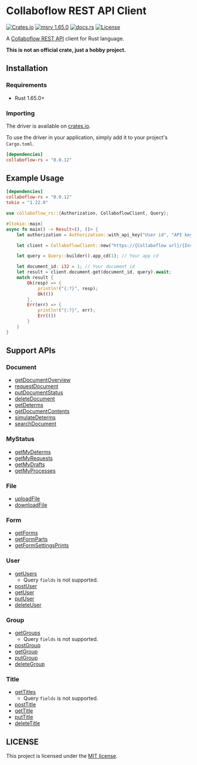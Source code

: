 # Collaboflow REST API Client

[![Crates.io](https://img.shields.io/crates/v/collaboflow-rs.svg)](https://crates.io/crates/collaboflow-rs)
[![msrv 1.65.0](https://img.shields.io/badge/msrv-1.65.0-dea584.svg?logo=rust)](https://github.com/rust-lang/rust/releases/tag/1.65.0)
[![docs.rs](https://docs.rs/collaboflow-rs/badge.svg)](https://docs.rs/collaboflow-rs)
[![License](https://img.shields.io/github/license/codemountains/collaboflow-rs)](LICENSE)

A [Collaboflow REST API](http://docs.collaboflow.com/api-docs/) client for Rust language.

**This is not an official crate, just a hobby project.**

## Installation

### Requirements

- Rust 1.65.0+

### Importing

The driver is available on [crates.io](https://crates.io/crates/collaboflow-rs).

To use the driver in your application, simply add it to your project's `Cargo.toml`.

```toml
[dependencies]
collaboflow-rs = "0.0.12"
```

## Example Usage

```toml
[dependencies]
collaboflow-rs = "0.0.12"
tokio = "1.22.0"
```

```rust
use collaboflow_rs::{Authorization, CollaboflowClient, Query};

#[tokio::main]
async fn main() -> Result<(), ()> {
    let authorization = Authorization::with_api_key("User id", "API key");

    let client = CollaboflowClient::new("https://{Collaboflow url}/{Instance name}/api/index.cfm", authorization);

    let query = Query::builder().app_cd(1); // Your app cd

    let document_id: i32 = 1; // Your document id
    let result = client.document.get(document_id, query).await;
    match result {
        Ok(resp) => {
            println!("{:?}", resp);
            Ok(())
        },
        Err(err) => {
            println!("{:?}", err);
            Err(())
        }
    }
}
```

## Support APIs

### Document

- [getDocumentOverview](http://docs.collaboflow.com/api-docs/#/Document/getDocumentOverview)
- [requestDocument](http://docs.collaboflow.com/api-docs/#/Document/requestDocument)
- [putDocumentStatus](http://docs.collaboflow.com/api-docs/#/Document/putDocumentStatus)
- [deleteDocument](http://docs.collaboflow.com/api-docs/#/Document/deleteDocument)
- [getDeterms](http://docs.collaboflow.com/api-docs/#/Document/getDeterms)
- [getDocumentContents](http://docs.collaboflow.com/api-docs/#/Document/getDocumentContents)
- [simulateDeterms](http://docs.collaboflow.com/api-docs/#/Document/simulateDeterms)
- [searchDocument](http://docs.collaboflow.com/api-docs/#/Document/searchDocument)

### MyStatus

- [getMyDeterms](http://docs.collaboflow.com/api-docs/#/MyStatus/getMyDeterms)
- [getMyRequests](http://docs.collaboflow.com/api-docs/#/MyStatus/getMyRequests)
- [getMyDrafts](http://docs.collaboflow.com/api-docs/#/MyStatus/getMyDrafts)
- [getMyProcesses](http://docs.collaboflow.com/api-docs/#/MyStatus/getMyProcesses)

### File

- [uploadFile](http://docs.collaboflow.com/api-docs/#/File/uploadFile)
- [downloadFile](http://docs.collaboflow.com/api-docs/#/File/downloadFile)

### Form

- [getForms](http://docs.collaboflow.com/api-docs/#/Form/getForms)
- [getFormParts](http://docs.collaboflow.com/api-docs/#/Form/getFormParts)
- [getFormSettingsPrints](http://docs.collaboflow.com/api-docs/#/Form/getFormSettingsPrints)

### User

- [getUsers](http://docs.collaboflow.com/api-docs/#/User/getUsers)
  - Query `fields` is not supported.
- [postUser](http://docs.collaboflow.com/api-docs/#/User/postUser)
- [getUser](http://docs.collaboflow.com/api-docs/#/User/getUser)
- [putUser](http://docs.collaboflow.com/api-docs/#/User/putUser)
- [deleteUser](http://docs.collaboflow.com/api-docs/#/User/deleteUser)

### Group

- [getGroups](http://docs.collaboflow.com/api-docs/#/Group/getGroups)
  - Query `fields` is not supported.
- [postGroup](http://docs.collaboflow.com/api-docs/#/Group/postGroup)
- [getGroup](http://docs.collaboflow.com/api-docs/#/Group/getGroup)
- [putGroup](http://docs.collaboflow.com/api-docs/#/Group/putGroup)
- [deleteGroup](http://docs.collaboflow.com/api-docs/#/Group/deleteGroup)

### Title

- [getTitles](http://docs.collaboflow.com/api-docs/#/Title/getTitles)
  - Query `fields` is not supported.
- [postTitle](http://docs.collaboflow.com/api-docs/#/Title/postTitle)
- [getTitle](http://docs.collaboflow.com/api-docs/#/Title/getTitle)
- [putTitle](http://docs.collaboflow.com/api-docs/#/Title/putTitle)
- [deleteTitle](http://docs.collaboflow.com/api-docs/#/Title/deleteTitle)

## LICENSE

This project is licensed under the [MIT license](LICENSE).
